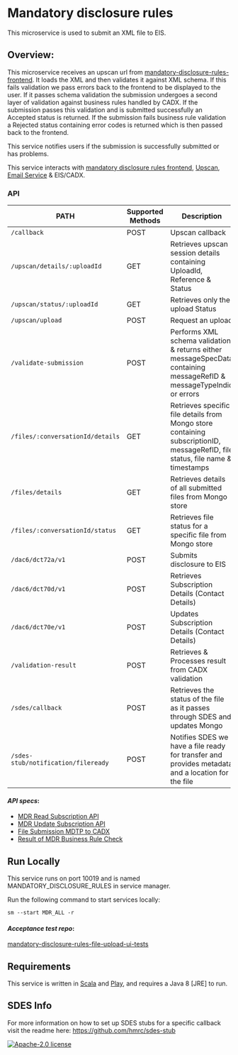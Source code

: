 # Mandatory disclosure rules

This microservice is used to submit an XML file to EIS.

## Overview:

This microservice receives an upscan url from [mandatory-disclosure-rules-frontend](https://github.com/hmrc/mandatory-disclosure-rules-frontend). It loads the XML and then validates it against XML schema. If this fails validation we pass errors back to the frontend to be displayed to the user. If it passes schema validation the submission undergoes a second layer of validation against business rules handled by CADX. If the submission passes this validation and is submitted successfully an Accepted status is returned. If the submission fails business rule validation a Rejected status containing error codes is returned which is then passed back to the frontend.

This service notifies users if the submission is successfully submitted or has problems.

This service interacts with [mandatory disclosure rules frontend](https://github.com/hmrc/mandatory-disclosure-rules-frontend), [Upscan](https://github.com/hmrc/upscan-initiate),  [Email Service](https://github.com/hmrc/email) & EIS/CADX.

### API 
| PATH | Supported Methods | Description                                                                                                                   |
|------|-------------------|-------------------------------------------------------------------------------------------------------------------------------|
|```/callback ``` | POST | Upscan callback                                                                                                               |
|```/upscan/details/:uploadId``` | GET | Retrieves upscan session details containing UploadId, Reference & Status                                                      |
|```/upscan/status/:uploadId``` | GET | Retrieves only the upload Status                                                                                              |
|```/upscan/upload``` | POST | Request an upload                                                                                                             |
|```/validate-submission``` | POST | Performs XML schema validation & returns either messageSpecData containing messageRefID & messageTypeIndic or errors          |
|```/files/:conversationId/details``` | GET | Retrieves specific file details from Mongo store containing subscriptionID, messageRefID, file status, file name & timestamps |
|```/files/details``` | GET | Retrieves details of all submitted files from Mongo store                                                                     |
|```/files/:conversationId/status``` | GET | Retrieves file status for a specific file from Mongo store                                                                    |
|```/dac6/dct72a/v1``` | POST | Submits disclosure to EIS                                                                                                     |
|```/dac6/dct70d/v1``` | POST | Retrieves Subscription Details (Contact Details)                                                                              |
|```/dac6/dct70e/v1``` | POST | Updates Subscription Details (Contact Details)                                                                                |
|```/validation-result``` | POST | Retrieves & Processes result from CADX validation                                                                             |
|```/sdes/callback``` | POST | Retrieves the status of the file as it passes through SDES and updates Mongo                                                  |
|```/sdes-stub/notification/fileready``` | POST | Notifies SDES we have a file ready for transfer and provides metadata and a location for the file                             |

#### *API specs*: 

 - [MDR Read Subscription API](https://confluence.tools.tax.service.gov.uk/display/DAC6/MDR+Specs?preview=/388662598/434373869/AEOI-DCT70d-1.2-EISAPISpecification-MDRSubscriptionDisplay.pdf)
 - [MDR Update Subscription API](https://confluence.tools.tax.service.gov.uk/display/DAC6/MDR+Specs?preview=/388662598/434373871/AEOI-DCT70e-1.2-EISAPISpecification-MDRSubscriptionAmend.pdf)
 - [File Submission MDTP to CADX](https://confluence.tools.tax.service.gov.uk/display/DAC6/MDR+Specs?preview=/388662598/434373874/AEOI-DCT72a-v0.3-EISAPISpecification-MDRCustomerFileSubmissionfromMDTPtoCADX.pdf)
  - [Result of MDR Business Rule Check](https://confluence.tools.tax.service.gov.uk/display/DAC6/MDR+Specs?preview=/388662598/420709843/DCT72b.pdf)

## Run Locally
This service runs on port 10019 and is named MANDATORY_DISCLOSURE_RULES in service manager. 

Run the following command to start services locally:

    sm --start MDR_ALL -r
    
#### *Acceptance test repo*:  
[mandatory-disclosure-rules-file-upload-ui-tests](https://github.com/hmrc/mandatory-disclosure-rules-file-upload-ui-tests)

## Requirements

This service is written in [Scala](http://www.scala-lang.org/) and [Play](http://playframework.com/), and requires a Java 8 [JRE] to run.

## SDES Info

For more information on how to set up SDES stubs for a specific callback visit the readme here: https://github.com/hmrc/sdes-stub

[![Apache-2.0 license](http://img.shields.io/badge/license-Apache-brightgreen.svg)](http://www.apache.org/licenses/LICENSE-2.0.html)

